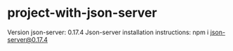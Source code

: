 # project-with-json-server
Version json-server: 0.17.4
Json-server installation instructions: npm i json-server@0.17.4